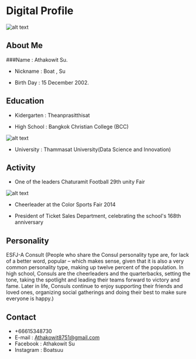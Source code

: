 # Digital Profile
![alt text](https://sv1.picz.in.th/images/2021/12/01/6xhICl.jpg)


## About Me


###Name : Athakowit Su.


- Nickname : Boat , Su


- Birth Day : 15 December 2002.

## Education

- Kidergarten : Theanprasitthisat 

- High School : Bangkok Christian College (BCC)

![alt text](https://sv1.picz.in.th/images/2021/12/01/6x3kzI.jpg)

- University : Thammasat University(Data Science and Innovation)


## Activity
- One of the leaders Chaturamit Football 29th unity Fair

![alt text](ttps://sv1.picz.in.th/images/2021/12/01/6x3Kev.jpg)


- Cheerleader at the Color Sports Fair 2014



- President of Ticket Sales Department, celebrating the school's 168th anniversary

## Personality

ESFJ-A Consult (People who share the Consul personality type are, for lack of a better word, popular – which makes sense, given that it is also a very common personality type, making up twelve percent of the population. In high school, Consuls are the cheerleaders and the quarterbacks, setting the tone, taking the spotlight and leading their teams forward to victory and fame. Later in life, Consuls continue to enjoy supporting their friends and loved ones, organizing social gatherings and doing their best to make sure everyone is happy.)

## Contact
- +66615348730
- E-mail : Athakowit8751@gmail.com
- Facebook : Athakowit Su
- Instagram : Boatsuu





